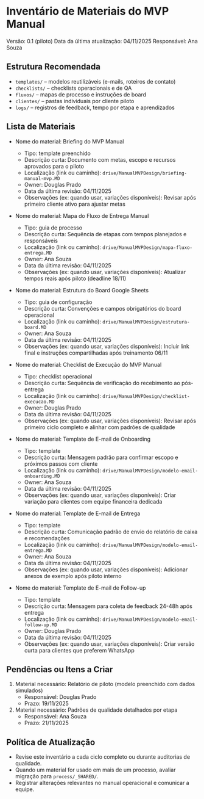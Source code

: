 # Inventário de Materiais do MVP Manual

Versão: 0.1 (piloto)
Data da última atualização: 04/11/2025
Responsável: Ana Souza

## Estrutura Recomendada

- `templates/` – modelos reutilizáveis (e-mails, roteiros de contato)
- `checklists/` – checklists operacionais e de QA
- `fluxos/` – mapas de processo e instruções de board
- `clientes/` – pastas individuais por cliente piloto
- `logs/` – registros de feedback, tempo por etapa e aprendizados

## Lista de Materiais

- Nome do material: Briefing do MVP Manual
  - Tipo: template preenchido
  - Descrição curta: Documento com metas, escopo e recursos aprovados para o piloto
  - Localização (link ou caminho): `drive/ManualMVPDesign/briefing-manual-mvp.MD`
  - Owner: Douglas Prado
  - Data da última revisão: 04/11/2025
  - Observações (ex: quando usar, variações disponíveis): Revisar após primeiro cliente ativo para ajustar metas

- Nome do material: Mapa do Fluxo de Entrega Manual
  - Tipo: guia de processo
  - Descrição curta: Sequência de etapas com tempos planejados e responsáveis
  - Localização (link ou caminho): `drive/ManualMVPDesign/mapa-fluxo-entrega.MD`
  - Owner: Ana Souza
  - Data da última revisão: 04/11/2025
  - Observações (ex: quando usar, variações disponíveis): Atualizar tempos reais após piloto (deadline 18/11)

- Nome do material: Estrutura do Board Google Sheets
  - Tipo: guia de configuração
  - Descrição curta: Convenções e campos obrigatórios do board operacional
  - Localização (link ou caminho): `drive/ManualMVPDesign/estrutura-board.MD`
  - Owner: Ana Souza
  - Data da última revisão: 04/11/2025
  - Observações (ex: quando usar, variações disponíveis): Incluir link final e instruções compartilhadas após treinamento 06/11

- Nome do material: Checklist de Execução do MVP Manual
  - Tipo: checklist operacional
  - Descrição curta: Sequência de verificação do recebimento ao pós-entrega
  - Localização (link ou caminho): `drive/ManualMVPDesign/checklist-execucao.MD`
  - Owner: Douglas Prado
  - Data da última revisão: 04/11/2025
  - Observações (ex: quando usar, variações disponíveis): Revisar após primeiro ciclo completo e alinhar com padrões de qualidade

- Nome do material: Template de E-mail de Onboarding
  - Tipo: template
  - Descrição curta: Mensagem padrão para confirmar escopo e próximos passos com cliente
  - Localização (link ou caminho): `drive/ManualMVPDesign/modelo-email-onboarding.MD`
  - Owner: Ana Souza
  - Data da última revisão: 04/11/2025
  - Observações (ex: quando usar, variações disponíveis): Criar variação para clientes com equipe financeira dedicada

- Nome do material: Template de E-mail de Entrega
  - Tipo: template
  - Descrição curta: Comunicação padrão de envio do relatório de caixa e recomendações
  - Localização (link ou caminho): `drive/ManualMVPDesign/modelo-email-entrega.MD`
  - Owner: Ana Souza
  - Data da última revisão: 04/11/2025
  - Observações (ex: quando usar, variações disponíveis): Adicionar anexos de exemplo após piloto interno

- Nome do material: Template de E-mail de Follow-up
  - Tipo: template
  - Descrição curta: Mensagem para coleta de feedback 24-48h após entrega
  - Localização (link ou caminho): `drive/ManualMVPDesign/modelo-email-follow-up.MD`
  - Owner: Douglas Prado
  - Data da última revisão: 04/11/2025
  - Observações (ex: quando usar, variações disponíveis): Criar versão curta para clientes que preferem WhatsApp

## Pendências ou Itens a Criar

1. Material necessário: Relatório de piloto (modelo preenchido com dados simulados)
   - Responsável: Douglas Prado
   - Prazo: 19/11/2025
2. Material necessário: Padrões de qualidade detalhados por etapa
   - Responsável: Ana Souza
   - Prazo: 21/11/2025

## Política de Atualização

- Revise este inventário a cada ciclo completo ou durante auditorias de qualidade.
- Quando um material for usado em mais de um processo, avaliar migração para `process/_SHARED/`.
- Registrar alterações relevantes no manual operacional e comunicar a equipe.
